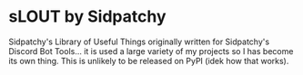 # sLOUT by Sidpatchy
Sidpatchy's Library of Useful Things originally written for Sidpatchy's Discord Bot Tools... it is used a large variety of my projects so I has become its own thing. This is unlikely to be released on PyPI (idek how that works).
